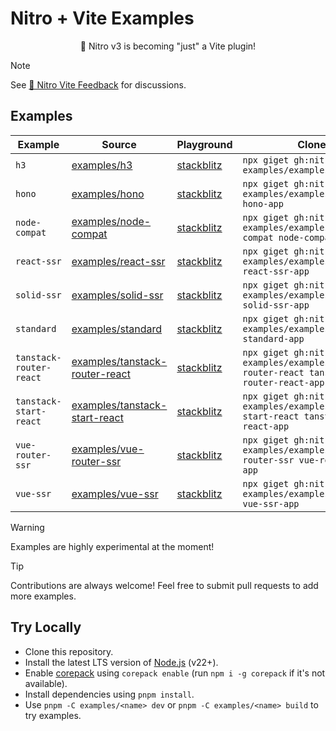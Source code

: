 # Nitro + Vite Examples

<p align="center">🎉 Nitro v3 is becoming "just" a Vite plugin!</p>

> [!NOTE]
> See [💬 Nitro Vite Feedback](https://github.com/nitrojs/nitro/discussions/3460) for discussions.

## Examples

<!-- Use `pnpm automd` to update section below -->

<!-- automd:examples -->

| Example                 | Source                                                              | Playground                                                                                                                                                           | Clone                                                                                         |
| ----------------------- | ------------------------------------------------------------------- | -------------------------------------------------------------------------------------------------------------------------------------------------------------------- | --------------------------------------------------------------------------------------------- |
| `h3`                    | [examples/h3](./examples/h3/)                                       | [stackblitz](https://stackblitz.com/fork/github/nitrojs/nitro-vite-examples/tree/main/examples/h3?startScript=dev&file=vite.config.mjs,server.ts)                    | `npx giget gh:nitrojs/vite-examples/examples/h3 h3-app`                                       |
| `hono`                  | [examples/hono](./examples/hono/)                                   | [stackblitz](https://stackblitz.com/fork/github/nitrojs/nitro-vite-examples/tree/main/examples/hono?startScript=dev&file=vite.config.mjs,server.ts)                  | `npx giget gh:nitrojs/vite-examples/examples/hono hono-app`                                   |
| `node-compat`           | [examples/node-compat](./examples/node-compat/)                     | [stackblitz](https://stackblitz.com/fork/github/nitrojs/nitro-vite-examples/tree/main/examples/node-compat?startScript=dev&file=vite.config.mjs,server.ts)           | `npx giget gh:nitrojs/vite-examples/examples/node-compat node-compat-app`                     |
| `react-ssr`             | [examples/react-ssr](./examples/react-ssr/)                         | [stackblitz](https://stackblitz.com/fork/github/nitrojs/nitro-vite-examples/tree/main/examples/react-ssr?startScript=dev&file=vite.config.mjs,server.ts)             | `npx giget gh:nitrojs/vite-examples/examples/react-ssr react-ssr-app`                         |
| `solid-ssr`             | [examples/solid-ssr](./examples/solid-ssr/)                         | [stackblitz](https://stackblitz.com/fork/github/nitrojs/nitro-vite-examples/tree/main/examples/solid-ssr?startScript=dev&file=vite.config.mjs,server.ts)             | `npx giget gh:nitrojs/vite-examples/examples/solid-ssr solid-ssr-app`                         |
| `standard`              | [examples/standard](./examples/standard/)                           | [stackblitz](https://stackblitz.com/fork/github/nitrojs/nitro-vite-examples/tree/main/examples/standard?startScript=dev&file=vite.config.mjs,server.ts)              | `npx giget gh:nitrojs/vite-examples/examples/standard standard-app`                           |
| `tanstack-router-react` | [examples/tanstack-router-react](./examples/tanstack-router-react/) | [stackblitz](https://stackblitz.com/fork/github/nitrojs/nitro-vite-examples/tree/main/examples/tanstack-router-react?startScript=dev&file=vite.config.mjs,server.ts) | `npx giget gh:nitrojs/vite-examples/examples/tanstack-router-react tanstack-router-react-app` |
| `tanstack-start-react`  | [examples/tanstack-start-react](./examples/tanstack-start-react/)   | [stackblitz](https://stackblitz.com/fork/github/nitrojs/nitro-vite-examples/tree/main/examples/tanstack-start-react?startScript=dev&file=vite.config.mjs,server.ts)  | `npx giget gh:nitrojs/vite-examples/examples/tanstack-start-react tanstack-start-react-app`   |
| `vue-router-ssr`        | [examples/vue-router-ssr](./examples/vue-router-ssr/)               | [stackblitz](https://stackblitz.com/fork/github/nitrojs/nitro-vite-examples/tree/main/examples/vue-router-ssr?startScript=dev&file=vite.config.mjs,server.ts)        | `npx giget gh:nitrojs/vite-examples/examples/vue-router-ssr vue-router-ssr-app`               |
| `vue-ssr`               | [examples/vue-ssr](./examples/vue-ssr/)                             | [stackblitz](https://stackblitz.com/fork/github/nitrojs/nitro-vite-examples/tree/main/examples/vue-ssr?startScript=dev&file=vite.config.mjs,server.ts)               | `npx giget gh:nitrojs/vite-examples/examples/vue-ssr vue-ssr-app`                             |

<!-- /automd -->

> [!WARNING]
> Examples are highly experimental at the moment!

> [!TIP]
> Contributions are always welcome! Feel free to submit pull requests to add more examples.

## Try Locally

- Clone this repository.
- Install the latest LTS version of [Node.js](https://nodejs.org/en/) (v22+).
- Enable [corepack](https://github.com/nodejs/corepack) using `corepack enable` (run `npm i -g corepack` if it's not available).
- Install dependencies using `pnpm install`.
- Use `pnpm -C examples/<name> dev` or `pnpm -C examples/<name> build` to try examples.
